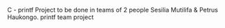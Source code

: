C - printf Project to be done in teams of 2 people Sesilia Mutilifa & Petrus Haukongo.
printf team project
